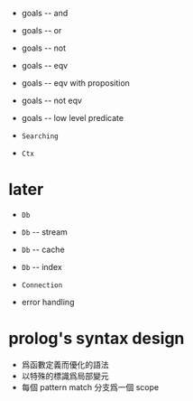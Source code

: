 - goals -- and
- goals -- or
- goals -- not
- goals -- eqv
- goals -- eqv with proposition
- goals -- not eqv
- goals -- low level predicate

- `Searching`
- `Ctx`

# later

- `Db`
- `Db` -- stream
- `Db` -- cache
- `Db` -- index
- `Connection`

- error handling

# prolog's syntax design

- 爲函數定義而優化的語法
- 以特殊的標識爲局部變元
- 每個 pattern match 分支爲一個 scope
